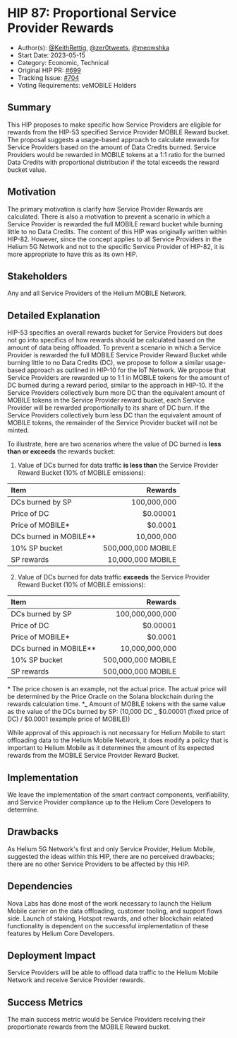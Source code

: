# HIP 87: Proportional Service Provider Rewards

- Author(s): [@KeithRettig](https://github.com/KeithRettig), [@zer0tweets](https://github.com/zer0tweets), [@meowshka](https://github.com/meowshka)
- Start Date: 2023-05-15
- Category: Economic, Technical
- Original HIP PR: [#699](https://github.com/helium/HIP/pull/699)
- Tracking Issue: [#704](https://github.com/helium/HIP/issues/704)
- Voting Requirements: veMOBILE Holders

## Summary

This HIP proposes to make specific how Service Providers are eligible for rewards from the HIP-53 specified Service Provider MOBILE Reward bucket. The proposal suggests a usage-based approach to calculate rewards for Service Providers based on the amount of Data Credits burned. Service Providers would be rewarded in MOBILE tokens at a 1:1 ratio for the burned Data Credits with proportional distribution if the total exceeds the reward bucket value.

## Motivation

The primary motivation is clarify how Service Provider Rewards are calculated. There is also a motivation to prevent a scenario in which a Service Provider is rewarded the full MOBILE reward bucket while burning little to no Data Credits. The content of this HIP was originally written within HIP-82. However, since the concept applies to all Service Providers in the Helium 5G Network and not to the specific Service Provider of HIP-82, it is more appropriate to have this as its own HIP.

## Stakeholders

Any and all Service Providers of the Helium MOBILE Network.

## Detailed Explanation

HIP-53 specifies an overall rewards bucket for Service Providers but does not go into specifics of how rewards should be calculated based on the amount of data being offloaded. To prevent a scenario in which a Service Provider is rewarded the full MOBILE Service Provider Reward Bucket while burning little to no Data Credits (DC), we propose to follow a similar usage-based approach as outlined in HIP-10 for the IoT Network.
We propose that Service Providers are rewarded up to 1:1 in MOBILE tokens for the amount of DC burned during a reward period, similar to the approach in HIP-10. If the Service Providers collectively burn more DC than the equivalent amount of MOBILE tokens in the Service Provider reward bucket, each Service Provider will be rewarded proportionally to its share of DC burn. If the Service Providers collectively burn less DC than the equivalent amount of MOBILE tokens, the remainder of the Service Provider bucket will not be minted.

To illustrate, here are two scenarios where the value of DC burned is **less than or exceeds** the rewards bucket:

1. Value of DCs burned for data traffic **is less than** the Service Provider Reward Bucket (10% of MOBILE emissions):

| Item                     |            Rewards |
| :----------------------- | -----------------: |
| DCs burned by SP         |        100,000,000 |
| Price of DC              |           $0.00001 |
| Price of MOBILE\*        |            $0.0001 |
| DCs burned in MOBILE\*\* |         10,000,000 |
| 10% SP bucket            | 500,000,000 MOBILE |
| SP rewards               |  10,000,000 MOBILE |

2. Value of DCs burned for data traffic **exceeds** the Service Provider Reward Bucket (10% of MOBILE emissions):

| Item                     |            Rewards |
| :----------------------- | -----------------: |
| DCs burned by SP         |    100,000,000,000 |
| Price of DC              |           $0.00001 |
| Price of MOBILE\*        |            $0.0001 |
| DCs burned in MOBILE\*\* |     10,000,000,000 |
| 10% SP bucket            | 500,000,000 MOBILE |
| SP rewards               | 500,000,000 MOBILE |

\* The price chosen is an example, not the actual price. The actual price will be determined by the Price Oracle on the Solana blockchain during the rewards calculation time. \*_ Amount of MOBILE tokens with the same value as the value of the DCs burned by SP: (10,000 DC _ $0.00001 (fixed price of DC) / $0.0001 (example price of MOBILE))

While approval of this approach is not necessary for Helium Mobile to start offloading data to the Helium Mobile Network, it does modify a policy that is important to Helium Mobile as it determines the amount of its expected rewards from the MOBILE Service Provider Reward Bucket.

## Implementation

We leave the implementation of the smart contract components, verifiability, and Service Provider compliance up to the Helium Core Developers to determine.

## Drawbacks

As Helium 5G Network's first and only Service Provider, Helium Mobile, suggested the ideas within this HIP, there are no perceived drawbacks; there are no other Service Providers to be affected by this HIP.

## Dependencies

Nova Labs has done most of the work necessary to launch the Helium Mobile carrier on the data offloading, customer tooling, and support flows side. Launch of staking, Hotspot rewards, and other blockchain related functionality is dependent on the successful implementation of these features by Helium Core Developers.

## Deployment Impact

Service Providers will be able to offload data traffic to the Helium Mobile Network and receive Service Provider rewards.

## Success Metrics

The main success metric would be Service Providers receiving their proportionate rewards from the MOBILE Reward bucket.
